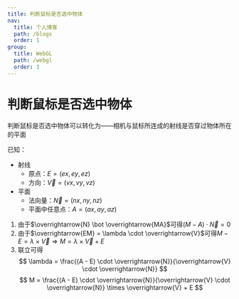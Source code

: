 ```yaml
---
title: 判断鼠标是否选中物体
nav:
  title: 个人博客
  path: /blogs
  order: 1
group:
  title: WebGL
  path: /webgl
  order: 3
---
```


# 判断鼠标是否选中物体

判断鼠标是否选中物体可以转化为——相机与鼠标所连成的射线是否穿过物体所在的平面

已知：

- 射线
  - 原点：${E} = (ex,ey,ez)$
  - 方向：$\overrightarrow{V} = (vx,vy,vz)$
- 平面
  - 法向量：$\overrightarrow{N} = (nx,ny,nz)$
  - 平面中任意点：${A} = (ax,ay,az)$

1. 由于$\overrightarrow{N} \bot \overrightarrow{MA}$可得$(M - A) \cdot \overrightarrow{N} = 0$
1. 由于$\overrightarrow{EM} = \lambda \cdot \overrightarrow{V}$可得$M - E = \lambda \times \overrightarrow{V} \Rightarrow M = \lambda \times \overrightarrow{V} + E$
1. 联立可得
   $$
   \lambda = \frac{(A - E) \cdot \overrightarrow{N}}{\overrightarrow{V} \cdot \overrightarrow{N}}
   $$
   $$
   M = \frac{(A - E) \cdot \overrightarrow{N}}{\overrightarrow{V} \cdot \overrightarrow{N}} \times \overrightarrow{V} + E
   $$
